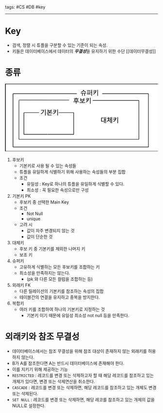 tags: #CS #DB #key 

---
# Key
- 검색, 정렬 시 튜플을 구분할 수 있는 기준이 되는 속성.
- 키들은 데이터베이스에서 데이터의 ***무결성***을 유지하기 위한 수단
[[데이터무결성]]

# 종류
![img](img/image0.png)

1. 후보키
	- 기본키로 사용 될 수 있는 속성들
	- 튜플을 유일하게 식별하기 위해 사용하는 속성들의 부분 집합
	- 조건
		- 유일성 : Key로 하나의 튜플을 유일하게 식별할 수 있다.
		- 최소성 : 꼭 필요한 속성으로만 구성
2. 기본키 PK
	- 후보키 중 선택한 Main Key
	- 조건
		- Not Null
		- unique
	- 고려 시
		- 값이 자주 변경되지 않는 것
		- 값이 단순한 것
3. 대체키
	- 후보 키 중 기본키를 제외한 나머지 키
	- 보조 키
4. 슈퍼키
	- 고유하게 식별하는 모든 후보키를 조합하는 키
	- 최소성을 만족하지는 않는다.
		- (pk 와 다른 모든 컬럼을 조합하는 등)
5. 외래키 FK
	- 다른 릴레이션의 기본키를 참조하는 속성의 집합
	- 테이블간의 연결을 유지하고 중복을 방지한다.
 6. 복합키
	- 여러 키를 조합하여 하나의 기본키로 지정하는 것
		- 기본키 이기 때문에 유일성 최소성 not null 등을 만족한다.

# 외래키와 참조 무결성
- 데이터베이스에서는 참조 무결성을 위해 참조 대상이 존재하지 않는 외래키를 허용하지 않는다.
- B가 A를 참조한다면 A는 반드시 데이터베이스에 존재해야 한다.
- 이를 지키기 위해 제공하는 기능
- `RESTRICTED` : 레코드를 변경 또는 삭제하고자 할 때 해당 레코드를 참조하고 있는 개체가 있다면, 변경 또는 삭제연산을 취소한다.
- `CASCADE` : 레코드를 변경 또는 삭제하면, 해당 레코드를 참조하고 있는 개체도 변경 또는 삭제된다.
- `SET NULL` : 레코드를 변경 또는 삭제하면, 해당 레코를 참조하고 있는 개체의 값을 NULL로 설정한다.